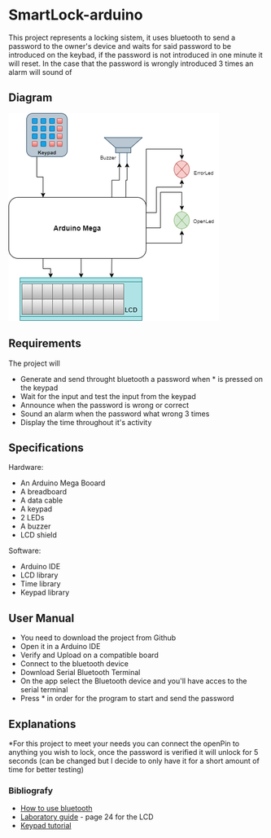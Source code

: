 # SmartLock-arduino

This project represents a locking sistem, it uses bluetooth to send a password to the owner's device and waits for said password to be introduced on the keybad, if the password is not introduced in one minute it will reset. In the case that the password is wrongly introduced 3 times an alarm will sound of 

## Diagram

![Screenshot](Schema.png)

## Requirements

The project will
* Generate and send throught bluetooth a password when * is pressed on the keypad
* Wait for the input and test the input from the keypad
* Announce when the password is wrong or correct
* Sound an alarm when the password what wrong 3 times
* Display the time throughout it's activity

## Specifications
  Hardware:
  * An Arduino Mega Booard
  * A breadboard
  * A data cable
  * A keypad
  * 2 LEDs
  * A buzzer
  * LCD shield
  
  Software:
  * Arduino IDE
  * LCD library
  * Time library
  * Keypad library
  
## User Manual
* You need to download the project from Github
* Open it in a Arduino IDE
* Verify and Upload on a compatible board
* Connect to the bluetooth device
* Download Serial Bluetooth Terminal
* On the app select the Bluetooth device and you'll have acces to the serial terminal
* Press * in order for the program to start and send the password

## Explanations
  *For this project to meet your needs you can connect the openPin to anything you wish to lock, once the password is verified it will unlock for 5 seconds (can be changed but I decide to only have it for a short amount of time for better testing)
  
  ### Bibliografy
* [How to use bluetooth](http://users.utcluj.ro/~rdanescu/pmp-lab8-Bluetooth-RO.pdf)
* [Laboratory guide](https://biblioteca.utcluj.ro/files/carti-online-cu-coperta/336-3.pdf) - page 24 for the LCD
* [Keypad tutorial](http://www.circuitbasics.com/how-to-set-up-a-keypad-on-an-arduino/)
